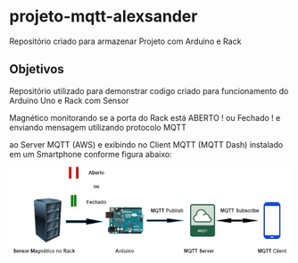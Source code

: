 # projeto-mqtt-alexsander
Repositório criado para armazenar Projeto com Arduino e Rack
## Objetivos

Repositório utilizado para demonstrar codigo criado para funcionamento do Arduino Uno e Rack com Sensor 

Magnético monitorando se a porta do Rack está ABERTO ! ou Fechado ! e enviando mensagem utilizando protocolo MQTT

ao Server MQTT (AWS) e exibindo no Client MQTT (MQTT Dash) instalado em um Smartphone conforme figura abaixo:

<img src="./Image1.jpg">
